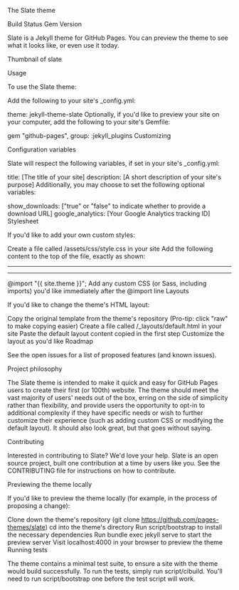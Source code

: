 The Slate theme

Build Status Gem Version

Slate is a Jekyll theme for GitHub Pages. You can preview the theme to see what it looks like, or even use it today.

Thumbnail of slate

Usage

To use the Slate theme:

Add the following to your site's _config.yml:

theme: jekyll-theme-slate
Optionally, if you'd like to preview your site on your computer, add the following to your site's Gemfile:

gem "github-pages", group: :jekyll_plugins
Customizing

Configuration variables

Slate will respect the following variables, if set in your site's _config.yml:

title: [The title of your site]
description: [A short description of your site's purpose]
Additionally, you may choose to set the following optional variables:

show_downloads: ["true" or "false" to indicate whether to provide a download URL]
google_analytics: [Your Google Analytics tracking ID]
Stylesheet

If you'd like to add your own custom styles:

Create a file called /assets/css/style.css in your site
Add the following content to the top of the file, exactly as shown:

---
---

@import "{{ site.theme }}";
Add any custom CSS (or Sass, including imports) you'd like immediately after the @import line
Layouts

If you'd like to change the theme's HTML layout:

Copy the original template from the theme's repository
(Pro-tip: click "raw" to make copying easier)
Create a file called /_layouts/default.html in your site
Paste the default layout content copied in the first step
Customize the layout as you'd like
Roadmap

See the open issues for a list of proposed features (and known issues).

Project philosophy

The Slate theme is intended to make it quick and easy for GitHub Pages users to create their first (or 100th) website. The theme should meet the vast majority of users' needs out of the box, erring on the side of simplicity rather than flexibility, and provide users the opportunity to opt-in to additional complexity if they have specific needs or wish to further customize their experience (such as adding custom CSS or modifying the default layout). It should also look great, but that goes without saying.

Contributing

Interested in contributing to Slate? We'd love your help. Slate is an open source project, built one contribution at a time by users like you. See the CONTRIBUTING file for instructions on how to contribute.

Previewing the theme locally

If you'd like to preview the theme locally (for example, in the process of proposing a change):

Clone down the theme's repository (git clone https://github.com/pages-themes/slate)
cd into the theme's directory
Run script/bootstrap to install the necessary dependencies
Run bundle exec jekyll serve to start the preview server
Visit localhost:4000 in your browser to preview the theme
Running tests

The theme contains a minimal test suite, to ensure a site with the theme would build successfully. To run the tests, simply run script/cibuild. You'll need to run script/bootstrap one before the test script will work.
